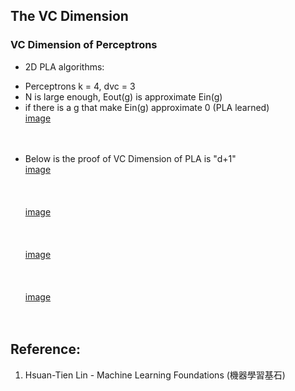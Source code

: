 ## The VC Dimension

### VC Dimension of Perceptrons
* 2D PLA algorithms:
- Perceptrons k = 4, dvc = 3
- N is large enough, Eout(g) is approximate Ein(g)
- if there is a g that make Ein(g) approximate 0 (PLA learned)
<br>[image](https://github.com/yhlien1221/Machine_Learning_Foundations_and_Techniques/blob/main/Foundations/pic/26_1.jpg)<br/>
<br><br/>
* Below is the proof of VC Dimension of PLA is "d+1"
<br>[image](https://github.com/yhlien1221/Machine_Learning_Foundations_and_Techniques/blob/main/Foundations/pic/26_2.jpg)<br/>
<br><br/>
<br>[image](https://github.com/yhlien1221/Machine_Learning_Foundations_and_Techniques/blob/main/Foundations/pic/26_3.jpg)<br/>
<br><br/>
<br>[image](https://github.com/yhlien1221/Machine_Learning_Foundations_and_Techniques/blob/main/Foundations/pic/26_4.jpg)<br/>
<br><br/>
<br>[image](https://github.com/yhlien1221/Machine_Learning_Foundations_and_Techniques/blob/main/Foundations/pic/26_5.jpg)<br/>
<br><br/>

## Reference:
1. Hsuan-Tien Lin - Machine Learning Foundations (機器學習基石)

<!-- ref
https://qiubite31.github.io/2017/08/16/Machine-Learning-Foundation-7/
https://medium.com/%E6%A9%9F%E5%99%A8%E5%AD%B8%E7%BF%92%E5%9F%BA%E7%9F%B3%E7%B3%BB%E5%88%97/%E6%A9%9F%E5%99%A8%E5%AD%B8%E7%BF%92%E5%9F%BA%E7%9F%B3-4-vc-dimension%E5%92%8C%E6%A8%A1%E5%9E%8B%E8%A4%87%E9%9B%9C%E5%BA%A6-5398ed1c8a5e
https://iter01.com/92.html
https://johnnyasd12.gitbooks.io/machine-learning-ntu/content/ji-qi-xue-xi-ji-shi/week7-vc-dimension.html
-->
